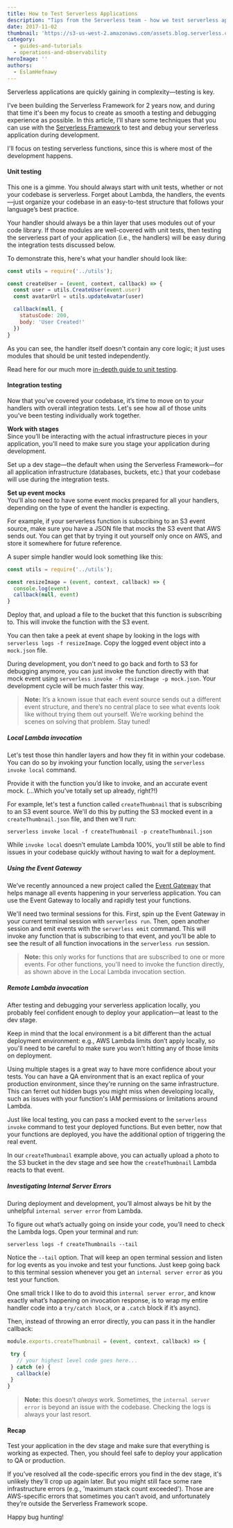 ```yaml
---
title: How to Test Serverless Applications
description: "Tips from the Serverless team - how we test serverless applications."
date: 2017-11-02
thumbnail: 'https://s3-us-west-2.amazonaws.com/assets.blog.serverless.com/testing-apps.jpg'
category:
  - guides-and-tutorials
  - operations-and-observability
heroImage: ''
authors:
  - EslamHefnawy
---
```


Serverless applications are quickly gaining in complexity—testing is key.

I’ve been building the Serverless Framework for 2 years now, and during that time it's been my focus to create as smooth a testing and debugging experience as possible. In this article, I’ll share some techniques that you can use with the [Serverless Framework](https://www.serverless.com/framework) to test and debug your serverless application during development.

I'll focus on testing serverless functions, since this is where most of the development happens.

#### Unit testing

This one is a gimme. You should always start with unit tests, whether or not your codebase is serverless. Forget about Lambda, the handlers, the events—just organize your codebase in an easy-to-test structure that follows your language’s best practice.

Your handler should always be a thin layer that uses modules out of your code library. If those modules are well-covered with unit tests, then testing the serverless part of your application (i.e., the handlers) will be easy during the integration tests discussed below.

To demonstrate this, here's what your handler should look like:

```js
const utils = require('../utils');

const createUser = (event, context, callback) => {
  const user = utils.CreateUser(event.user)
  const avatarUrl = utils.updateAvatar(user)

  callback(null, {
    statusCode: 200,
    body: 'User Created!'
  })
}
```

As you can see, the handler itself doesn't contain any core logic; it just uses modules that should be unit tested independently.

Read here for our much more [in-depth guide to unit testing](https://serverless.com/blog/unit-testing-nodejs-serverless-jest/).

#### Integration testing

Now that you’ve covered your codebase, it’s time to move on to your handlers with overall integration tests. Let's see how all of those units you’ve been testing individually work together.

**Work with stages**<br>
Since you’ll be interacting with the actual infrastructure pieces in your application, you'll need to make sure you stage your application during development.

Set up a dev stage—the default when using the Serverless Framework—for all application infrastructure (databases, buckets, etc.) that your codebase will use during the integration tests.

**Set up event mocks**<br>
You'll also need to have some event mocks prepared for all your handlers, depending on the type of event the handler is expecting.

For example, if your serverless function is subscribing to an S3 event source, make sure you have a JSON file that mocks the S3 event that AWS sends out. You can get that by trying it out yourself only once on AWS, and store it somewhere for future reference.

A super simple handler would look something like this:

```js
const utils = require('../utils');

const resizeImage = (event, context, callback) => {
  console.log(event)
  callback(null, event)
}
```

Deploy that, and upload a file to the bucket that this function is subscribing to. This will invoke the function with the S3 event.

You can then take a peek at event shape by looking in the logs with `serverless logs -f resizeImage`. Copy the logged event object into a `mock.json` file.

During development, you don't need to go back and forth to S3 for debugging anymore, you can just invoke the function directly with that mock event using `serverless invoke -f resizeImage -p mock.json`. Your development cycle will be much faster this way.

> **Note:** It’s a known issue that each event source sends out a different event structure, and there’s no central place to see what events look like without trying them out yourself. We’re working behind the scenes on solving that problem. Stay tuned!

##### Local Lambda invocation

Let's test those thin handler layers and how they fit in within your codebase. You can do so by invoking your function locally, using the `serverless invoke local` command.

Provide it with the function you’d like to invoke, and an accurate event mock. (...Which you’ve totally set up already, right?!)

For example, let's test a function called `createThumbnail` that is subscribing to an S3 event source. We'll do this by putting the S3 mocked event in a `createThumbnail.json` file, and then we'll run:

`serverless invoke local -f createThumbnail -p createThumbnail.json`

While `invoke local` doesn’t emulate Lambda 100%, you’ll still be able to find issues in your codebase quickly without having to wait for a deployment.

##### Using the Event Gateway

We’ve recently announced a new project called the [Event Gateway](https://www.serverless.com/event-gateway) that helps manage all events happening in your serverless application. You can use the Event Gateway to locally and rapidly test your functions.

We'll need two terminal sessions for this. First, spin up the Event Gateway in your current terminal session with `serverless run`. Then, open another session and emit events with the `serverless emit` command. This will invoke any function that is subscribing to that event, and you’ll be able to see the result of all function invocations in the `serverless run` session.

> **Note:** this only works for functions that are subscribed to one or more events. For other functions, you'll need to invoke the function directly, as shown above in the Local Lambda invocation section.

##### Remote Lambda invocation

After testing and debugging your serverless application locally, you probably feel confident enough to deploy your application—at least to the dev stage.

Keep in mind that the local environment is a bit different than the actual deployment environment: e.g., AWS Lambda limits don’t apply locally, so you'll need to be careful to make sure you won't hitting any of those limits on deployment.

Using multiple stages is a great way to have more confidence about your tests. You can have a QA environment that is an exact replica of your production environment, since they're running on the same infrastructure. This can ferret out hidden bugs you might miss when developing locally, such as issues with your function's IAM permissions or limitations around Lambda.

Just like local testing, you can pass a mocked event to the `serverless invoke` command to test your deployed functions. But even better, now that your functions are deployed, you have the additional option of triggering the real event.

In our `createThumbnail` example above, you can actually upload a photo to the S3 bucket in the dev stage and see how the `createThumbnail` Lambda reacts to that event.

##### Investigating Internal Server Errors

During deployment and development, you’ll almost always be hit by the unhelpful `internal server error` from Lambda.

To figure out what’s actually going on inside your code, you’ll need to check the Lambda logs. Open your terminal and run:

`serverless logs -f createThumbnails --tail`

Notice the `--tail` option. That will keep an open terminal session and listen for log events as you invoke and test your functions. Just keep going back to this terminal session whenever you get an `internal server error` as you test your function.

One small trick I like to do to avoid this `internal server error`, and know exactly what’s happening on invocation response, is to wrap my entire handler code into a `try/catch block`, or a `.catch` block if it’s async).

Then, instead of throwing an error directly, you can pass it in the handler callback:

```js
module.exports.createThumbnail = (event, context, callback) => {

 try {
   // your highest level code goes here...
 } catch (e) {
   callback(e)
 }
}
```

> **Note:** this doesn’t *always* work. Sometimes, the `internal server error` is beyond an issue with the codebase. Checking the logs is always your last resort.

#### Recap

Test your application in the dev stage and make sure that everything is working as expected. Then, you should feel safe to deploy your application to QA or production.

If you’ve resolved all the code-specific errors you find in the dev stage, it's unlikely they'll crop up again later. But you might still face some rare infrastructure errors (e.g., 'maximum stack count exceeded'). Those are AWS-specific errors that sometimes you can’t avoid, and unfortunately they’re outside the Serverless Framework scope.

Happy bug hunting!

